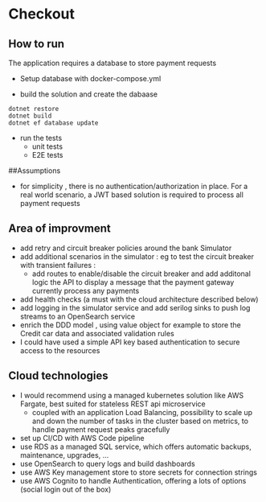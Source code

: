 # Checkout

## How to run 

The application requires a database to store payment requests
- Setup database with docker-compose.yml 

- build the solution and create the dabaase
```shell
dotnet restore 
dotnet build
dotnet ef database update
```

- run the tests
  - unit tests
  - E2E tests 

##Assumptions

- for simplicity , there is no authentication/authorization in place. For a real world scenario, a JWT based solution is required to process all payment requests

## Area of improvment
- add retry and circuit breaker policies around the bank Simulator
- add additional scenarios in the simulator : eg to test the circuit breaker with transient failures :
  - add routes to enable/disable the circuit breaker and add additonal logic the API to display a message that the payment gateway currently process any payments
- add health checks (a must with the cloud architecture described below)
- add logging in the simulator service and add serilog sinks to push log streams to an OpenSearch service
- enrich the DDD model , using value object for example to store the Credit car data and associated validation rules
- I could have used a simple API key based authentication to secure access to the resources

## Cloud technologies
- I would recommend using a managed kubernetes solution like AWS Fargate, best suited for stateless REST api microservice
  - coupled with an application Load Balancing, possibility to scale up and down the number of tasks in the cluster based on metrics, to handle payment request peaks gracefully 
- set up CI/CD with AWS Code pipeline
- use RDS as a managed SQL service, which offers automatic backups, maintenance, upgrades, ...
- use OpenSearch to query logs and build dashboards
- use AWS Key management store to store secrets for connection strings
- use AWS Cognito to handle Authentication, offering a lots of options (social login out of the box)